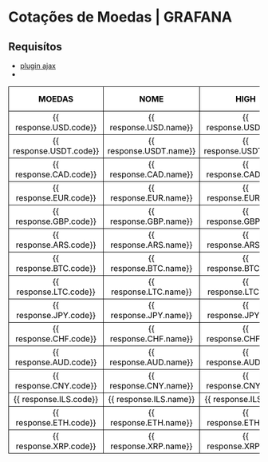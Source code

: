 # Cotações de Moedas | GRAFANA

## Requisítos

- [plugin ajax](https://grafana.com/grafana/plugins/ryantxu-ajax-panel)
- 
<style>
  #dash-table {
    width: 100%;
    background-color: #fff;
    color: #000;
  }
  .table-header {
    border: 1px solid #000;
    text-align: center;   
  }
  .table-cell {
      text-align: center; 
      border: 1px solid #000;
  }
</style>
<table id="dash-table">
  <tr>
      <th class="table-header" > MOEDAS </th>
      <th class="table-header" > NOME </th>
      <th class="table-header" > HIGH </th>
      <th class="table-header" > LOW </th>
      <th class="table-header" > VARIAÇÃO DA MOEDA </th>
      <th class="table-header" > PERCENTUAL DE VARIAÇÃO </th>
      <th class="table-header" > COMPRA </th>
      <th class="table-header" > VENDA</th>
      <th class="table-header" > DATA DE MUDANÇA</th>
  </tr>
  <tr>
      <td class="table-cell"> {{ response.USD.code}}</td>
      <td class="table-cell"> {{ response.USD.name}}</td>
      <td class="table-cell"> {{ response.USD.high}}</td>
      <td class="table-cell"> {{ response.USD.low}}</td>
      <td class="table-cell"> {{ response.USD.varBid}}</td>
      <td class="table-cell"> {{ response.USD.pctChange}}</td>
      <td class="table-cell"> {{ response.USD.bid}}</td>
      <td class="table-cell"> {{ response.USD.ask}}</td>
      <td class="table-cell"> {{ response.USD.create_date}}</td>
  </tr>
  <tr>
      <td class="table-cell"> {{ response.USDT.code}}</td>
      <td class="table-cell"> {{ response.USDT.name}}</td>
      <td class="table-cell"> {{ response.USDT.high}}</td>
      <td class="table-cell"> {{ response.USDT.low}}</td>
      <td class="table-cell"> {{ response.USDT.varBid}}</td>
      <td class="table-cell"> {{ response.USDT.pctChange}}</td>
      <td class="table-cell"> {{ response.USDT.bid}}</td>
      <td class="table-cell"> {{ response.USDT.ask}}</td>
      <td class="table-cell"> {{ response.USDT.create_date}}</td>
  </tr>
  <tr>
      <td class="table-cell"> {{ response.CAD.code}}</td>
      <td class="table-cell"> {{ response.CAD.name}}</td>
      <td class="table-cell"> {{ response.CAD.high}}</td>
      <td class="table-cell"> {{ response.CAD.low}}</td>
      <td class="table-cell"> {{ response.CAD.varBid}}</td>
      <td class="table-cell"> {{ response.CAD.pctChange}}</td>
      <td class="table-cell"> {{ response.CAD.bid}}</td>
      <td class="table-cell"> {{ response.CAD.ask}}</td>
      <td class="table-cell"> {{ response.CAD.create_date}}</td>
  </tr>
  <tr>
      <td class="table-cell"> {{ response.EUR.code}}</td>
      <td class="table-cell"> {{ response.EUR.name}}</td>
      <td class="table-cell"> {{ response.EUR.high}}</td>
      <td class="table-cell"> {{ response.EUR.low}}</td>
      <td class="table-cell"> {{ response.EUR.varBid}}</td>
      <td class="table-cell"> {{ response.EUR.pctChange}}</td>
      <td class="table-cell"> {{ response.EUR.bid}}</td>
      <td class="table-cell"> {{ response.EUR.ask}}</td>
      <td class="table-cell"> {{ response.EUR.create_date}}</td>
  </tr>
  <tr>
      <td class="table-cell"> {{ response.GBP.code}}</td>
      <td class="table-cell"> {{ response.GBP.name}}</td>
      <td class="table-cell"> {{ response.GBP.high}}</td>
      <td class="table-cell"> {{ response.GBP.low}}</td>
      <td class="table-cell"> {{ response.GBP.varBid}}</td>
      <td class="table-cell"> {{ response.GBP.pctChange}}</td>
      <td class="table-cell"> {{ response.GBP.bid}}</td>
      <td class="table-cell"> {{ response.GBP.ask}}</td>
      <td class="table-cell"> {{ response.GBP.create_date}}</td>
  </tr>
  <tr>
      <td class="table-cell"> {{ response.ARS.code}}</td>
      <td class="table-cell"> {{ response.ARS.name}}</td>
      <td class="table-cell"> {{ response.ARS.high}}</td>
      <td class="table-cell"> {{ response.ARS.low}}</td>
      <td class="table-cell"> {{ response.ARS.varBid}}</td>
      <td class="table-cell"> {{ response.ARS.pctChange}}</td>
      <td class="table-cell"> {{ response.ARS.bid}}</td>
      <td class="table-cell"> {{ response.ARS.ask}}</td>
      <td class="table-cell"> {{ response.ARS.create_date}}</td>
  </tr>
  <tr>
      <td class="table-cell"> {{ response.BTC.code}}</td>
      <td class="table-cell"> {{ response.BTC.name}}</td>
      <td class="table-cell"> {{ response.BTC.high}}</td>
      <td class="table-cell"> {{ response.BTC.low}}</td>
      <td class="table-cell"> {{ response.BTC.varBid}}</td>
      <td class="table-cell"> {{ response.BTC.pctChange}}</td>
      <td class="table-cell"> {{ response.BTC.bid}}</td>
      <td class="table-cell"> {{ response.BTC.ask}}</td>
      <td class="table-cell"> {{ response.BTC.create_date}}</td>
  </tr>
  <tr>
      <td class="table-cell"> {{ response.LTC.code}}</td>
      <td class="table-cell"> {{ response.LTC.name}}</td>
      <td class="table-cell"> {{ response.LTC.high}}</td>
      <td class="table-cell"> {{ response.LTC.low}}</td>
      <td class="table-cell"> {{ response.LTC.varBid}}</td>
      <td class="table-cell"> {{ response.LTC.pctChange}}</td>
      <td class="table-cell"> {{ response.LTC.bid}}</td>
      <td class="table-cell"> {{ response.LTC.ask}}</td>
      <td class="table-cell"> {{ response.LTC.create_date}}</td>
  </tr>
  <tr>
      <td class="table-cell"> {{ response.JPY.code}}</td>
      <td class="table-cell"> {{ response.JPY.name}}</td>
      <td class="table-cell"> {{ response.JPY.high}}</td>
      <td class="table-cell"> {{ response.JPY.low}}</td>
      <td class="table-cell"> {{ response.JPY.varBid}}</td>
      <td class="table-cell"> {{ response.JPY.pctChange}}</td>
      <td class="table-cell"> {{ response.JPY.bid}}</td>
      <td class="table-cell"> {{ response.JPY.ask}}</td>
      <td class="table-cell"> {{ response.JPY.create_date}}</td>
  </tr>
  <tr>
      <td class="table-cell"> {{ response.CHF.code}}</td>
      <td class="table-cell"> {{ response.CHF.name}}</td>
      <td class="table-cell"> {{ response.CHF.high}}</td>
      <td class="table-cell"> {{ response.CHF.low}}</td>
      <td class="table-cell"> {{ response.CHF.varBid}}</td>
      <td class="table-cell"> {{ response.CHF.pctChange}}</td>
      <td class="table-cell"> {{ response.CHF.bid}}</td>
      <td class="table-cell"> {{ response.CHF.ask}}</td>
      <td class="table-cell"> {{ response.CHF.create_date}}</td>
  </tr>
  <tr>
      <td class="table-cell"> {{ response.AUD.code}}</td>
      <td class="table-cell"> {{ response.AUD.name}}</td>
      <td class="table-cell"> {{ response.AUD.high}}</td>
      <td class="table-cell"> {{ response.AUD.low}}</td>
      <td class="table-cell"> {{ response.AUD.varBid}}</td>
      <td class="table-cell"> {{ response.AUD.pctChange}}</td>
      <td class="table-cell"> {{ response.AUD.bid}}</td>
      <td class="table-cell"> {{ response.AUD.ask}}</td>
      <td class="table-cell"> {{ response.AUD.create_date}}</td>
  </tr>
  <tr>
      <td class="table-cell"> {{ response.CNY.code}}</td>
      <td class="table-cell"> {{ response.CNY.name}}</td>
      <td class="table-cell"> {{ response.CNY.high}}</td>
      <td class="table-cell"> {{ response.CNY.low}}</td>
      <td class="table-cell"> {{ response.CNY.varBid}}</td>
      <td class="table-cell"> {{ response.CNY.pctChange}}</td>
      <td class="table-cell"> {{ response.CNY.bid}}</td>
      <td class="table-cell"> {{ response.CNY.ask}}</td>
      <td class="table-cell"> {{ response.CNY.create_date}}</td>
  </tr>
  <tr>
      <td class="table-cell"> {{ response.ILS.code}}</td>
      <td class="table-cell"> {{ response.ILS.name}}</td>
      <td class="table-cell"> {{ response.ILS.high}}</td>
      <td class="table-cell"> {{ response.ILS.low}}</td>
      <td class="table-cell"> {{ response.ILS.varBid}}</td>
      <td class="table-cell"> {{ response.ILS.pctChange}}</td>
      <td class="table-cell"> {{ response.ILS.bid}}</td>
      <td class="table-cell"> {{ response.ILS.ask}}</td>
      <td class="table-cell"> {{ response.ILS.create_date}}</td>
  </tr>
  <tr>
      <td class="table-cell"> {{ response.ETH.code}}</td>
      <td class="table-cell"> {{ response.ETH.name}}</td>
      <td class="table-cell"> {{ response.ETH.high}}</td>
      <td class="table-cell"> {{ response.ETH.low}}</td>
      <td class="table-cell"> {{ response.ETH.varBid}}</td>
      <td class="table-cell"> {{ response.ETH.pctChange}}</td>
      <td class="table-cell"> {{ response.ETH.bid}}</td>
      <td class="table-cell"> {{ response.ETH.ask}}</td>
      <td class="table-cell"> {{ response.ETH.create_date}}</td>
  </tr>
  <tr>
      <td class="table-cell"> {{ response.XRP.code}}</td>
      <td class="table-cell"> {{ response.XRP.name}}</td>
      <td class="table-cell"> {{ response.XRP.high}}</td>
      <td class="table-cell"> {{ response.XRP.low}}</td>
      <td class="table-cell"> {{ response.XRP.varBid}}</td>
      <td class="table-cell"> {{ response.XRP.pctChange}}</td>
      <td class="table-cell"> {{ response.XRP.bid}}</td>
      <td class="table-cell"> {{ response.XRP.ask}}</td>
      <td class="table-cell"> {{ response.XRP.create_date}}</td>
  </tr>
</taBle>